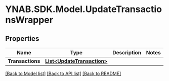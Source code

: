 # YNAB.SDK.Model.UpdateTransactionsWrapper
## Properties

Name | Type | Description | Notes
------------ | ------------- | ------------- | -------------
**Transactions** | [**List&lt;UpdateTransaction&gt;**](UpdateTransaction.md) |  | 

[[Back to Model list]](../README.md#documentation-for-models) [[Back to API list]](../README.md#documentation-for-api-endpoints) [[Back to README]](../README.md)

